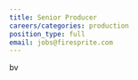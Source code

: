 ```yaml
---
title: Senior Producer
careers/categories: production
position_type: full
email: jobs@firesprite.com
---
```

 bv

